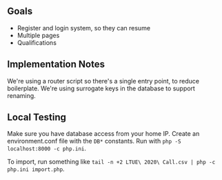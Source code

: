 ## Goals

* Register and login system, so they can resume
* Multiple pages
* Qualifications

## Implementation Notes

We're using a router script so there's a single entry point, to reduce boilerplate. We're using surrogate keys in the database to support renaming.

## Local Testing

Make sure you have database access from your home IP. Create an environment.conf file with the `DB*` constants. Run with `php -S localhost:8000 -c php.ini`.

To import, run something like `tail -n +2 LTUE\ 2020\ Call.csv | php -c php.ini import.php`.
